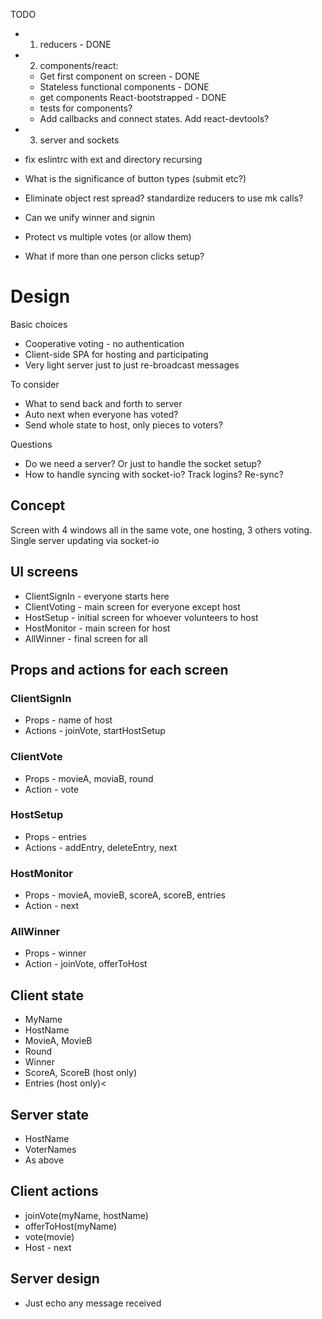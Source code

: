 
TODO

* 1. reducers - DONE
* 2. components/react:

  + Get first component on screen - DONE
  + Stateless functional components - DONE
  + get components React-bootstrapped - DONE
  + tests for components?
  + Add callbacks and connect states. Add react-devtools?

* 3. server and sockets


* fix eslintrc with ext and directory recursing
* What is the significance of button types (submit etc?)
* Eliminate object rest spread? standardize reducers to use mk calls?
* Can we unify winner and signin
* Protect vs multiple votes (or allow them)
* What if more than one person clicks setup?

# Design

Basic choices

* Cooperative voting - no authentication
* Client-side SPA for hosting and participating
* Very light server just to just re-broadcast messages

To consider

* What to send back and forth to server
* Auto next when everyone has voted?
* Send whole state to host, only pieces to voters?

Questions

* Do we need a server? Or just to handle the socket setup?
* How to handle syncing with socket-io? Track logins? Re-sync?

## Concept

Screen with 4 windows all in the same vote, one hosting, 3 others voting. Single server updating via socket-io

## UI screens

* ClientSignIn - everyone starts here
* ClientVoting - main screen for everyone except host
* HostSetup - initial screen for whoever volunteers to host
* HostMonitor - main screen for host
* AllWinner - final screen for all

## Props and actions for each screen

### ClientSignIn

* Props - name of host
* Actions - joinVote, startHostSetup

### ClientVote

* Props - movieA, moviaB, round
* Action - vote

### HostSetup

* Props - entries
* Actions - addEntry, deleteEntry, next

### HostMonitor

* Props - movieA, movieB, scoreA, scoreB, entries
* Action - next

### AllWinner

* Props - winner
* Action - joinVote, offerToHost

## Client state

* MyName
* HostName
* MovieA, MovieB
* Round
* Winner
* ScoreA, ScoreB (host only)
* Entries (host only)<

## Server state

* HostName
* VoterNames
* As above

## Client actions

* joinVote(myName, hostName)
* offerToHost(myName)
* vote(movie)
* Host - next

## Server design

* Just echo any message received

